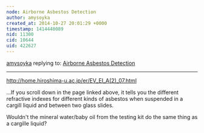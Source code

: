 ```yaml
---
node: Airborne Asbestos Detection
author: amysoyka
created_at: 2014-10-27 20:01:29 +0000
timestamp: 1414440089
nid: 11300
cid: 10644
uid: 422627
---
```




[amysoyka](../profile/amysoyka) replying to: [Airborne Asbestos Detection](../notes/el_tonio/10-25-2014/airborne-asbestos-detection)

----
http://home.hiroshima-u.ac.jp/er/EV_EI_A(2)_07.html

...If you scroll down in the page linked above, it tells you the different refractive indexes for different kinds of asbestos when suspended in a cargill liquid and between two glass slides.

Wouldn't the mineral water/baby oil from the testing kit do the same thing as a cargille liquid?